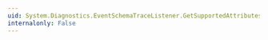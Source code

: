 ```yaml
---
uid: System.Diagnostics.EventSchemaTraceListener.GetSupportedAttributes
internalonly: False
---
```

